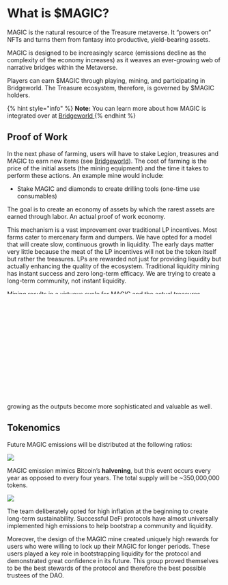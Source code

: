 # What is $MAGIC?

MAGIC is the natural resource of the Treasure metaverse. It “powers on” NFTs and turns them from fantasy into productive, yield-bearing assets.

MAGIC is designed to be increasingly scarce (emissions decline as the complexity of the economy increases) as it weaves an ever-growing web of narrative bridges within the Metaverse.

Players can earn $MAGIC through playing, mining, and participating in Bridgeworld. The Treasure ecosystem, therefore, is governed by $MAGIC holders.

{% hint style="info" %}
**Note:** You can learn more about how MAGIC is integrated over at [Bridgeworld ](../../learn/gameplay/)
{% endhint %}

## Proof of Work

In the next phase of farming, users will have to stake Legion, treasures and MAGIC to earn new items (see [Bridgeworld](../../learn/gameplay/)). The cost of farming is the price of the initial assets (the mining equipment) and the time it takes to perform these actions. An example mine would include:

* Stake MAGIC and diamonds to create drilling tools (one-time use consumables)

The goal is to create an economy of assets by which the rarest assets are earned through labor. An actual proof of work economy.

This mechanism is a vast improvement over traditional LP incentives. Most farms cater to mercenary farm and dumpers. We have opted for a model that will create slow, continuous growth in liquidity. The early days matter very little because the meat of the LP incentives will not be the token itself but rather the treasures. LPs are rewarded not just for providing liquidity but actually enhancing the quality of the ecosystem. Traditional liquidity mining has instant success and zero long-term efficacy. We are trying to create a long-term community, not instant liquidity.

Mining results in a virtuous cycle for MAGIC and the actual treasures. MAGIC is put into staking or LP positions indefinitely, leaving less of the token to go around. The token then gains “density” (i.e., a loyal community, established use cases), meaning it forms a foundation on which new types of derivatives and financial products can be built.

Users love rare items not only for their qualities, but also because of the effort it took to achieve them. This proof of work mechanism turns treasures from words onto a card into collectibles of provable value (cost of mining + time + collectors’ affinity for their treasure).

Moreover, as treasures gain financial value, they become valuable inputs for other DeFi products. Builders will compete to attract liquidity to their products. Protocols bid for users’ loyalty with higher yield and lower fees.

The virtuous cycle continues to compound, with demand for the inputs growing as the outputs become more sophisticated and valuable as well.

## Tokenomics

Future MAGIC emissions will be distributed at the following ratios:

![](https://miro.medium.com/max/778/1\*ktmlzbwFAaOD9Fo4tqkSSw.png)

MAGIC emission mimics Bitcoin’s **halvening**, but this event occurs every year as opposed to every four years. The total supply will be \~350,000,000 tokens.

![](https://miro.medium.com/max/875/1\*CdYPv4j-CfqYdSJL-92lkA.png)

The team deliberately opted for high inflation at the beginning to create long-term sustainability. Successful DeFi protocols have almost universally implemented high emissions to help bootstrap a community and liquidity.

Moreover, the design of the MAGIC mine created uniquely high rewards for users who were willing to lock up their MAGIC for longer periods. These users played a key role in bootstrapping liquidity for the protocol and demonstrated great confidence in its future. This group proved themselves to be the best stewards of the protocol and therefore the best possible trustees of the DAO.
